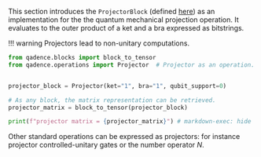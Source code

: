This section introduces the `ProjectorBlock` (defined [here](qadence.blocks.primitive.ProjectorBlock)) as an implementation for the the quantum mechanical projection operation. It evaluates to the outer product of a ket and a bra expressed as bitstrings.

!!! warning
    Projectors lead to non-unitary computations.


```python exec="on" source="material-block" session="noise" result="json"
from qadence.blocks import block_to_tensor
from qadence.operations import Projector  # Projector as an operation.


projector_block = Projector(ket="1", bra="1", qubit_support=0)

# As any block, the matrix representation can be retrieved.
projector_matrix = block_to_tensor(projector_block)

print(f"projector matrix = {projector_matrix}") # markdown-exec: hide
```

Other standard operations can be expressed as projectors: for instance projector controlled-unitary gates or the number operator $N$.
